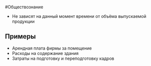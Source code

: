 #Обществознание 
- Не зависят на данный момент времени от объёма выпускаемой продукции 
## Примеры
- Арендная плата фирмы за помещение 
- Расходы на содержание здания
- Затраты на подготовку и переподготовку кадров
